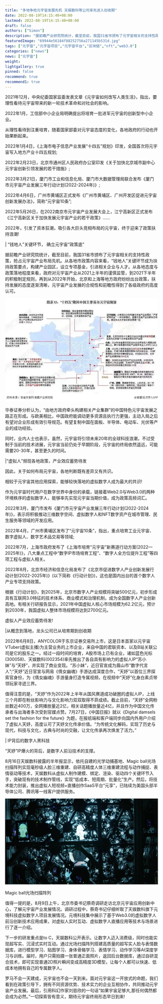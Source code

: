 ```yaml
---
title: "多地争抢元宇宙发展先机 天娱数科等公司率先进入创收期"
date: 2022-08-19T14:15:40+08:00
lastmod: 2022-08-19T14:15:40+08:00
draft: false
authors: ["Simon"]
description: "据前瞻产业研究院统计，截至目前，我国31省市颁布了元宇宙相关的支持性政策，抢占元宇宙产业布局先机。从各地市政策内容来看，“钱地人”关键环节成为扶持政策要点，构建产业园区，设立专项基金，引进相关企业与人才。"
featuredImage: "69944e56184f88252756a271145b531d.jpg"
tags: ["元宇宙","元宇宙项目","元宇宙平台","区块链","nft","web3.0"]
categories: ["news"]
news: ["元宇宙"]
weight: 
lightgallery: true
pinned: false
recommend: true
recommend1: true
---
```


2021年12月，中央纪委国家监委发表文章《元宇宙如何改写人类生活》，指出，要理性看待元宇宙带来的新一轮技术革命和对社会的影响。

2022年1月，工信部中小企业局明确提出将培育一批进军元宇宙的创新型中小企业。

从理性看待到注重培育，随着国家部委对元宇宙态度的变化，各地政府的行动也开始果断起来。

2022年1月4日，《上海市电子信息产业发展“十四五”规划》印发，全国首次将元宇宙写入地方产业十四五规划;

2022年2月23日，北京市通州区人民政府办公室印发《关于加快北京城市副中心元宇宙创新引领发展的若干措施》;

2022年3月21日，厦门市工业和信息化局、厦门市大数据管理局联合发布《厦门市元宇宙产业发展三年行动计划(2022-2024年)》;

2022年4月6日，广州市黄埔区正式发布《广州市黄埔区、广州开发区促进元宇宙创新发展办法》，简称“元宇宙10条”;

2022年5月26日，在2022南京市元宇宙产业发展大会上，江宁高新区正式发布《江宁高新区关于加快发展元宇宙产业的若干政策》……

2022年，引发了资本狂潮，吸引各大巨头竞相布局的元宇宙，终于迎来了政策扶持浪潮!

| “钱地人”关键环节， 确立元宇宙“政策底”

据前瞻产业研究院统计，截至目前，我国31省市颁布了元宇宙相关的支持性政策，抢占元宇宙产业布局先机。从各地市政策内容来看，“钱地人”关键环节成为扶持政策要点，构建产业园区，设立专项基金，引进相关企业与人才。从各地态度与政策落地程度来看，政府对元宇宙产业从2021上半年的谨慎监管，到2021下半年的积极制定规则，再到从2022年开始，北京和上海等地方政府纷纷出台政策，扶持发展的态度逐渐清晰，元宇宙产业发展的合规性和前瞻性得到了各级政府的高度认可。

![配图](ghjk5.jpg)

华泰证券分析认为，“由地方政府牵头构建相关产业集群”的中国特色元宇宙发展之路正在形成。与欧美相比，中国政府能调动更多资源且执行力更强，主动入局之后有望对企业形成有效引导规范。有望复制中国在面板、半导体、电动车、光伏等产业的成功经验。

同时，业内人士也表示，虽然，元宇宙将引领未来20年的全球科技浪潮，不过受制于当前的技术进展，元宇宙当前仍处于早期阶段，元宇宙的终局依然遥远，可能需要20-30年，甚至更久的时间。

|“虚拟人”频现各地政策，产业效应蓄势待发

因此，关于如何布局元宇宙，各地判断既有差异又有共识。

相较于元宇宙其他应用探索，能够较快落地的虚拟数字人成为最大的共识!

作为元宇宙时代用户在数字世界中身份的承载，链接着Web2.0与Web3.0的两种环境秩序的虚拟数字人，能够率先实现元宇宙当期价值，成为政策高频词汇。

2022年3月，厦门市发布《厦门市元宇宙产业发展三年行动计划(2022-2024年)》，表示将积极推动三维数字空间、虚拟数字人和NFT数字资产在城市管理、民生服务等领域的开发应用。

2022年4月，广州市黄埔区发布了“元宇宙10条”，指出，重点培育工业元宇宙、数字虚拟人、数字艺术品交易等领域;

2022年7月，上海市政府发布了《上海市培育“元宇宙”新赛道行动方案(2022—2025年)》，八大重点工程中“数字IP市场培育工程”、“数字人全方位提升工程”等四项工程与虚拟人相关。

2022年8月，北京市经济和信息化局发布了《北京市促进数字人产业创新发展行动计划(2022-2025年)》(以下简称《行动计划》)，这也是国内出台的首个数字人产业专项支持政策。

根据《行动计划》，到2025年，北京市数字人产业规模将突破500亿元，初步形成具有互联网3.0特征的技术体系、商业模式和治理机制，成为全国数字人产业创新高地。有相关行研报告显示，2021年中国虚拟人核心市场规模为62.2亿元，预计到2030年，我国虚拟人整体市场规模将达到2700亿元。

虚拟人产业效应蓄势待发!

|从概念到落地，龙头公司已从培育期到创收期

2022年6月8日，ANYCOLOR于东京证券交易所上市，这是日本首家以元宇宙VTuber(虚拟主播)为主营业务的上市企业，来自中国的君联资本、以及B站关联公司是它的股东之一。经过一段时间的培育，A股市场上已有企业，诸如蓝色光标(300058)、天娱数科(002354)率先推出了各自具有影响力的虚拟人IP“苏小妹”与“天妤”，并实现了商业变现。“苏小妹”，近日官宣成为眉山市“数字代言人”;“天妤”近日官宣与网易《倩女幽魂》手游达成深度合作，“天妤”以首位三界探索官身份，为《倩女幽魂》手游量身打造专属视频，在视频中“天妤”化身白素贞带领玩家寻迹三界。

值得注意的是，“天妤”作为2022年上半年从国风赛道成功破圈的虚拟人IP，上线三个月即在粉丝影响力与文化影响力双双取得不菲成绩。截止目前，“天妤”全网粉丝数近400万，全网播放量近2亿，相关话题播放量近4亿，并且作为中国文化传承者与出海者多次受到官媒点赞。7月27日，《中国日报》就以《Digital damsels set the fashion for the future》为题，在报纸端和客户端同步向国内外用户介绍了虚拟人天妤，高度认可了天妤文化传承价值。“为传统文化解码，实现了历史与现代，科技与文化，古典与时尚的交融，让文化传承再次焕发了活力。”

| IP背后的数字人黑科技

“天妤”IP爆火的背后，是数字人前沿技术的支撑。

8月16日天娱数科披露的半年报显示，依托自建的光学动捕基地、Magic ball光场扫描阵列实现毫秒级人脸三维重建、自研高精度人体三维重建流程与动作捕捉、表情驱动等技术，天娱数科从虚拟人制作建模、绑定、渲染、驱动四个关键环节入手，突破现有的技术制作管线，实现“低成本、短周期、批量化”生产。然后，将技术能力封装，推出虚拟人短视频+直播创作SaaS平台“元享”，已陆续为美国头部半导体公司、腾讯等一线客户提供服务。

![配图](ghjk52.jpg)

Magic ball光场扫描阵列

值得一提的是，8月9日上午，北京市委书记蔡奇调研走访北京元宇宙应用创新中心，了解元宇宙产业发展情况。调研过程中，蔡奇书记仔细听取了天娱数科旗下元境科技虚拟数字人项目发展情况。元境科技集中展示了基于Web3.0的虚拟数字人前沿创新技术应用成果，对虚拟人实时互动、虚拟数字人直播应用等技术与场景进行了逐一介绍。


下一步的研发重点是to C，天娱数科公开表示。让数字人迈入消费级，同时也能实现超写实、沉浸式实时互动。通过光场扫描阵列搭建高质量的超写实人脸与表情数据库，进行模型学习、贴图学习、身体骨骼学习、表情学习、动作学习等AI深度学习与训练。届时，用户只需拍摄一张普通正面照片，返回后台数据库，通过自研混合技术，即可实现普通2D照片瞬间变成高精度3D模型，让每个人都可以快速、低成本地拥有自己的专属数字人。

罗马不会一天建成，元宇宙也不会一天到来。面对元宇宙这一开放式的命题，我们看到在政策引导下，拥有不同资源优势、技术实力的企业互相协作，共同推动元宇宙产业发展。最后，引用科幻作家刘慈欣的一句话“如果宇宙足够大,那任何偶然都会成为必然。”一切探索皆有意义，期待元宇宙终局形态早日到来!